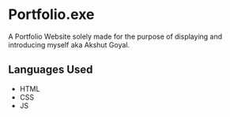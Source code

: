 # Portfolio.exe 

A Portfolio Website solely made for the purpose of displaying and introducing myself aka Akshut Goyal.

## Languages Used

- HTML
- CSS
- JS
